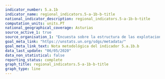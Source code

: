 ```yaml
---
indicator_number: 5.a.1b
indicator_name: regional_indicators.5-a-1b-b-title
national_indicator_description: regional_indicators.5-a-1b-b-title
computation_units: units.PT
national_geographical_coverage: Asturias
source_active_1: true
source_organisation_1: "Encuesta sobre la estructura de las explotaciones agrícolas, INE"
goal_meta_link: "https://unstats.un.org/sdgs/metadata/"
goal_meta_link_text: Nota metodológica del indicador 5.a.1b.b
data_last_update: "06/05/2020"
data_non_statistical: false
reporting_status: complete
graph_title: regional_indicators.5-a-1b-b-title
graph_type: line
---
```

